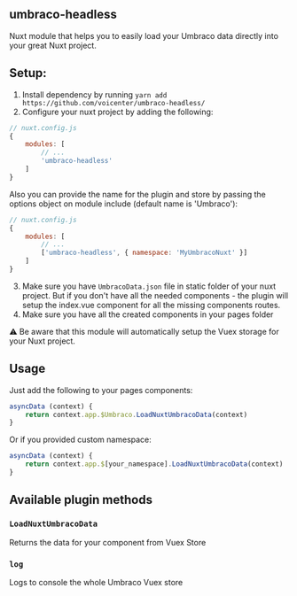 ## umbraco-headless
Nuxt module that helps you to easily load your Umbraco data directly into your great Nuxt project.

## Setup:
1. Install dependency by running `yarn add https://github.com/voicenter/umbraco-headless/`
2. Configure your nuxt project by adding the following:

```js
// nuxt.config.js
{
    modules: [
        // ...
        'umbraco-headless'
    ]
}
```
Also you can provide the name for the plugin and store by passing the options object on module include (default name is 'Umbraco'):

```js
// nuxt.config.js
{
    modules: [
        // ...
        ['umbraco-headless', { namespace: 'MyUmbracoNuxt' }]
    ]
}
```
3. Make sure you have `UmbracoData.json` file in static folder of your nuxt project. But if you don't have all the needed components - the plugin will setup the index.vue component for all the missing components routes.
4. Make sure you have all the created components in your pages folder

:warning: Be aware that this module will automatically setup the Vuex storage for your Nuxt project. 

## Usage
Just add the following to your pages components:
```js
asyncData (context) {
    return context.app.$Umbraco.LoadNuxtUmbracoData(context)
}
```
Or if you provided custom namespace:
```js
asyncData (context) {
    return context.app.$[your_namespace].LoadNuxtUmbracoData(context)
}
```

## Available plugin methods

### `LoadNuxtUmbracoData`

Returns the data for your component from Vuex Store

### `log`

Logs to console the whole Umbraco Vuex store
